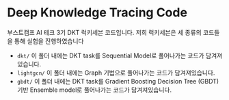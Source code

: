 # Deep Knowledge Tracing Code

부스트캠프 AI 테크 3기 DKT 럭키세븐 코드입니다.
저희 럭키세븐은 세 종류의 코드들을 통해 실험을 진행하였습니다
+ `dkt/` 이 폴더 내에는 DKT task를 Sequential Model로 풀어나가는 코드가 담겨져있습니다.
+ `lightgcn/` 이 폴더 내에는 Graph 기법으로 풀어나가는 코드가 담겨져있습니다.
+ `gbdt/` 이 폴더 내에는 DKT task를 Gradient Boosting Decision Tree (GBDT) 기반 Ensemble model로 풀어나가는 코드가 담겨져있습니다.
